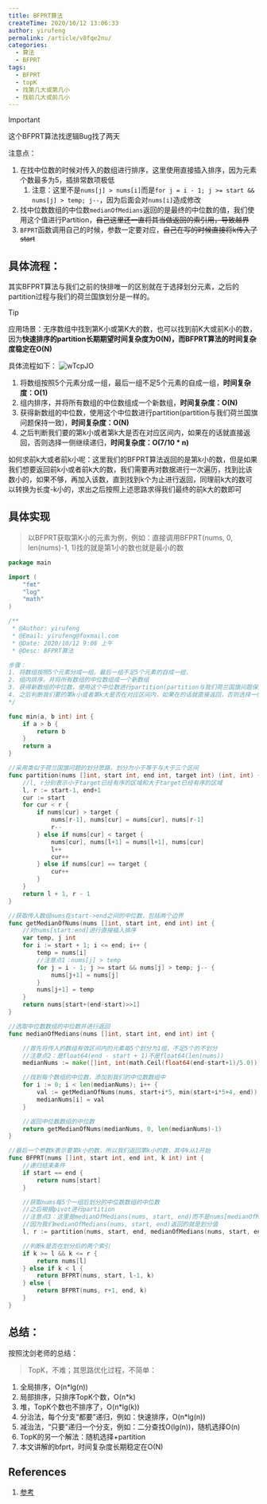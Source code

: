 ```yaml
---
title: BFPRT算法
createTime: 2020/10/12 13:06:33
author: yirufeng
permalink: /article/v8fqe2nu/
categories:
  - 算法
  - BFPRT
tags:
  - BFPRT
  - topK
  - 找第几大或第几小
  - 找前几大或前几小
---
```


> [!IMPORTANT]
> 这个BFPRT算法找逻辑Bug找了两天

注意点：
1. 在找中位数的时候对传入的数组进行排序，这里使用直接插入排序，因为元素个数最多为5，插排常数项极低
   1. 注意：这里不是`nums[j] > nums[i]`而是`for j = i - 1; j >= start && nums[j] > temp; j--`，因为后面会对`nums[i]`造成修改
2. 找中位数数组的中位数`medianOfMedians`返回的是最终的中位数的值，我们使用这个值进行Partition，~~自己这里还一直将其当做返回的索引用，导致越界~~
3. `BFPRT`函数调用自己的时候，参数一定要对应，~~自己在写的时候直接将k传入了start~~

<!-- more -->


## 具体流程：
其实BFPRT算法与我们之前的快排唯一的区别就在于选择划分元素，之后的partition过程与我们的荷兰国旗划分是一样的。

> [!TIP]
> 应用场景：无序数组中找到第K小或第K大的数，也可以找到前K大或前K小的数，因为**快速排序的partition长期期望时间复杂度为O(N)，而BFPRT算法的时间复杂度稳定在O(N)**

具体流程如下：
![wTcpJO](https://cdn.jsdelivr.net/gh/sivanWu0222/ImageHosting@master/uPic/wTcpJO.png)
1. 将数组按照5个元素分成一组，最后一组不足5个元素的自成一组，**时间复杂度：O(1)**
2. 组内排序，并将所有数组的中位数组成一个新数组，**时间复杂度：O(N)**
3. 获得新数组的中位数，使用这个中位数进行partition(partition与我们荷兰国旗问题保持一致)，**时间复杂度：O(N)**
4. 之后判断我们要的第k小或者第k大是否在对应区间内，如果在的话就直接返回，否则选择一侧继续递归，**时间复杂度：O(7/10 \* n)**

如何求前k大或者前k小呢：这里我们的BFPRT算法返回的是第k小的数，但是如果我们想要返回前k小或者前k大的数，我们需要再对数据进行一次遍历，找到比该数小的，如果不够，再加入该数，直到找到k个为止进行返回，同理前k大的数可以转换为长度-k小的，求出之后按照上述思路求得我们最终的前k大的数即可

## 具体实现
> 以BFPRT获取第K小的元素为例，例如：直接调用BFPRT(nums, 0, len(nums)-1, 1)找的就是第1小的数也就是最小的数
```go :collapsed-lines
package main

import (
	"fmt"
	"log"
	"math"
)

/**
 * @Author: yirufeng
 * @Email: yirufeng@foxmail.com
 * @Date: 2020/10/12 9:08 上午
 * @Desc: BFPRT算法

步骤：
1. 将数组按照5个元素分成一组，最后一组不足5个元素的自成一组，
2. 组内排序，并将所有数组的中位数组成一个新数组
3. 获得新数组的中位数，使用这个中位数进行partition(partition与我们荷兰国旗问题保持一致)
4. 之后判断我们要的第k小或者第k大是否在对应区间内，如果在的话就直接返回，否则选择一侧继续递归
*/

func min(a, b int) int {
	if a > b {
		return b
	}
	return a
}

//采用类似于荷兰国旗问题的划分思路，划分为小于等于与大于三个区间
func partition(nums []int, start int, end int, target int) (int, int) {
	//l, r分别表示小于target已经有序的区域和大于target已经有序的区域
	l, r := start-1, end+1
	cur := start
	for cur < r {
		if nums[cur] > target {
			nums[r-1], nums[cur] = nums[cur], nums[r-1]
			r--
		} else if nums[cur] < target {
			nums[cur], nums[l+1] = nums[l+1], nums[cur]
			l++
			cur++
		} else if nums[cur] == target {
			cur++
		}
	}
	return l + 1, r - 1
}

//获取传入数组nums在start->end之间的中位数，包括两个边界
func getMedianOfNums(nums []int, start int, end int) int {
	//对nums[start:end]进行直接插入排序
	var temp, j int
	for i := start + 1; i <= end; i++ {
		temp = nums[i]
		//注意点1：nums[j] > temp
		for j = i - 1; j >= start && nums[j] > temp; j-- {
			nums[j+1] = nums[j]
		}
		nums[j+1] = temp
	}
	return nums[start+(end-start)>>1]
}

//选取中位数数组的中位数并进行返回
func medianOfMedians(nums []int, start int, end int) int {

	//首先将传入的数组有效区间内的元素每5个划分为1组，不足5个的不划分
	//注意点2：是float64(end - start + 1)不是float64(len(nums))
	medianNums := make([]int, int(math.Ceil(float64(end-start+1)/5.0)))

	//找到每个数组的中位数，添加到我们的中位数数组中
	for i := 0; i < len(medianNums); i++ {
		val := getMedianOfNums(nums, start+i*5, min(start+i*5+4, end))
		medianNums[i] = val
	}

	//返回中位数数组的中位数
	return getMedianOfNums(medianNums, 0, len(medianNums)-1)
}

//最后一个参数k表示要第k小的数，所以我们返回第k小的数，其中k从1开始
func BFPRT(nums []int, start int, end int, k int) int {
	//递归结束条件
	if start == end {
		return nums[start]
	}

	//获取nums每5个一组后划分的中位数数组的中位数
	//之后根据pivot进行partition
	//注意点3：这里是medianOfMedians(nums, start, end)而不是nums[medianOfMedians(nums, start, end)]
	//因为我们medianOfMedians(nums, start, end)返回的就是划分值
	l, r := partition(nums, start, end, medianOfMedians(nums, start, end))

	//判断k是否在划分后的两个索引
	if k >= l && k <= r {
		return nums[l]
	} else if k < l {
		return BFPRT(nums, start, l-1, k)
	} else {
		return BFPRT(nums, r+1, end, k)
	}
}

```

## 总结：
按照沈剑老师的总结：
> TopK，不难；其思路优化过程，不简单：

1. 全局排序，O(n*lg(n))
2. 局部排序，只排序TopK个数，O(n*k)
3. 堆，TopK个数也不排序了，O(n*lg(k))
4. 分治法，每个分支“都要”递归，例如：快速排序，O(n*lg(n))
5. 减治法，“只要”递归一个分支，例如：二分查找O(lg(n))，随机选择O(n)
6. TopK的另一个解法：随机选择+partition
7. 本文讲解的bfprt，时间复杂度长期稳定在O(N)

## References
1. [参考](https://mp.weixin.qq.com/s?__biz=MjM5ODYxMDA5OQ==&mid=2651961587&idx=1&sn=54bf39db7043cc638315caf70f24d94b&chksm=bd2d0d2f8a5a84395246be4522d10fbfc1f744658047d5fb3fad8e9f3c3d76baab3a2ce84867&scene=21#wechat_redirect)